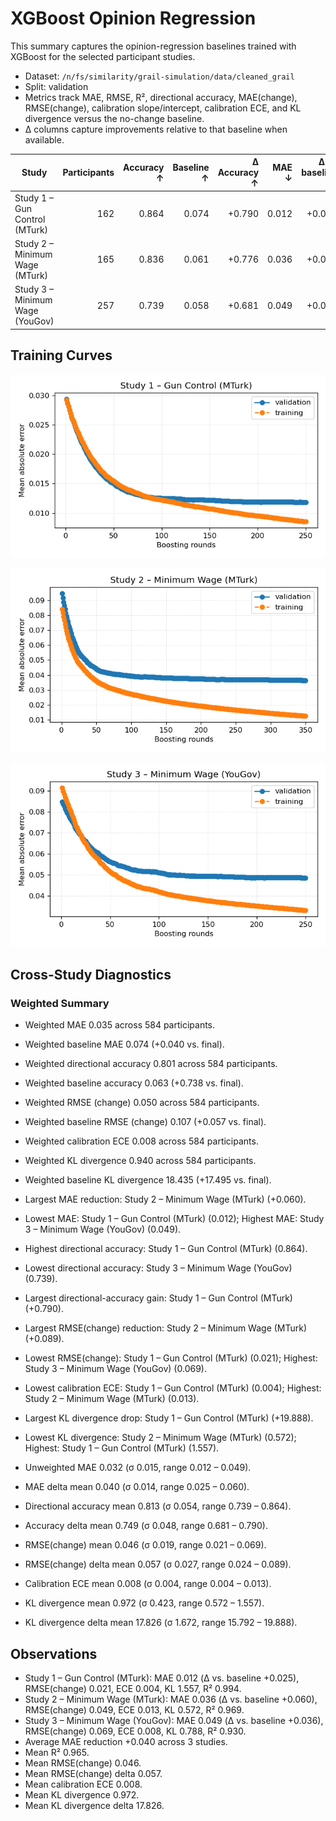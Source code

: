 # XGBoost Opinion Regression

This summary captures the opinion-regression baselines trained with XGBoost for the selected participant studies.

- Dataset: `/n/fs/similarity/grail-simulation/data/cleaned_grail`
- Split: validation
- Metrics track MAE, RMSE, R², directional accuracy, MAE(change), RMSE(change), calibration slope/intercept, calibration ECE, and KL divergence versus the no-change baseline.
- Δ columns capture improvements relative to that baseline when available.

| Study | Participants | Accuracy ↑ | Baseline ↑ | Δ Accuracy ↑ | MAE ↓ | Δ vs baseline ↓ | RMSE ↓ | R² ↑ | MAE (change) ↓ | RMSE (change) ↓ | Δ RMSE (change) ↓ | Calib slope | Calib intercept | ECE ↓ | Δ ECE ↓ | KL div ↓ | Δ KL ↓ | Baseline MAE ↓ |
| --- | ---: | ---: | ---: | ---: | ---: | ---: | ---: | ---: | ---: | ---: | ---: | ---: | ---: | ---: | ---: | ---: | ---: | ---: |
| Study 1 – Gun Control (MTurk) | 162 | 0.864 | 0.074 | +0.790 | 0.012 | +0.025 | 0.021 | 0.994 | 0.012 | 0.021 | +0.024 | 1.084 | -0.003 | 0.004 | — | 1.557 | +19.888 | 0.037 |
| Study 2 – Minimum Wage (MTurk) | 165 | 0.836 | 0.061 | +0.776 | 0.036 | +0.060 | 0.049 | 0.969 | 0.036 | 0.049 | +0.089 | 1.106 | -0.003 | 0.013 | — | 0.572 | +17.797 | 0.096 |
| Study 3 – Minimum Wage (YouGov) | 257 | 0.739 | 0.058 | +0.681 | 0.049 | +0.036 | 0.069 | 0.930 | 0.049 | 0.069 | +0.057 | 1.064 | -0.005 | 0.008 | — | 0.788 | +15.792 | 0.084 |

## Training Curves

![Study 1 – Gun Control (MTurk)](curves/study_1_gun_control_mturk_mae.png)

![Study 2 – Minimum Wage (MTurk)](curves/study_2_minimum_wage_mturk_mae.png)

![Study 3 – Minimum Wage (YouGov)](curves/study_3_minimum_wage_yougov_mae.png)

## Cross-Study Diagnostics

### Weighted Summary

- Weighted MAE 0.035 across 584 participants.
- Weighted baseline MAE 0.074 (+0.040 vs. final).
- Weighted directional accuracy 0.801 across 584 participants.
- Weighted baseline accuracy 0.063 (+0.738 vs. final).
- Weighted RMSE (change) 0.050 across 584 participants.
- Weighted baseline RMSE (change) 0.107 (+0.057 vs. final).
- Weighted calibration ECE 0.008 across 584 participants.
- Weighted KL divergence 0.940 across 584 participants.
- Weighted baseline KL divergence 18.435 (+17.495 vs. final).
- Largest MAE reduction: Study 2 – Minimum Wage (MTurk) (+0.060).
- Lowest MAE: Study 1 – Gun Control (MTurk) (0.012); Highest MAE: Study 3 – Minimum Wage (YouGov) (0.049).
- Highest directional accuracy: Study 1 – Gun Control (MTurk) (0.864).
- Lowest directional accuracy: Study 3 – Minimum Wage (YouGov) (0.739).
- Largest directional-accuracy gain: Study 1 – Gun Control (MTurk) (+0.790).
- Largest RMSE(change) reduction: Study 2 – Minimum Wage (MTurk) (+0.089).
- Lowest RMSE(change): Study 1 – Gun Control (MTurk) (0.021); Highest: Study 3 – Minimum Wage (YouGov) (0.069).
- Lowest calibration ECE: Study 1 – Gun Control (MTurk) (0.004); Highest: Study 2 – Minimum Wage (MTurk) (0.013).
- Largest KL divergence drop: Study 1 – Gun Control (MTurk) (+19.888).
- Lowest KL divergence: Study 2 – Minimum Wage (MTurk) (0.572); Highest: Study 1 – Gun Control (MTurk) (1.557).

- Unweighted MAE 0.032 (σ 0.015, range 0.012 – 0.049).
- MAE delta mean 0.040 (σ 0.014, range 0.025 – 0.060).
- Directional accuracy mean 0.813 (σ 0.054, range 0.739 – 0.864).
- Accuracy delta mean 0.749 (σ 0.048, range 0.681 – 0.790).
- RMSE(change) mean 0.046 (σ 0.019, range 0.021 – 0.069).
- RMSE(change) delta mean 0.057 (σ 0.027, range 0.024 – 0.089).
- Calibration ECE mean 0.008 (σ 0.004, range 0.004 – 0.013).
- KL divergence mean 0.972 (σ 0.423, range 0.572 – 1.557).
- KL divergence delta mean 17.826 (σ 1.672, range 15.792 – 19.888).

## Observations

- Study 1 – Gun Control (MTurk): MAE 0.012 (Δ vs. baseline +0.025), RMSE(change) 0.021, ECE 0.004, KL 1.557, R² 0.994.
- Study 2 – Minimum Wage (MTurk): MAE 0.036 (Δ vs. baseline +0.060), RMSE(change) 0.049, ECE 0.013, KL 0.572, R² 0.969.
- Study 3 – Minimum Wage (YouGov): MAE 0.049 (Δ vs. baseline +0.036), RMSE(change) 0.069, ECE 0.008, KL 0.788, R² 0.930.
- Average MAE reduction +0.040 across 3 studies.
- Mean R² 0.965.
- Mean RMSE(change) 0.046.
- Mean RMSE(change) delta 0.057.
- Mean calibration ECE 0.008.
- Mean KL divergence 0.972.
- Mean KL divergence delta 17.826.
